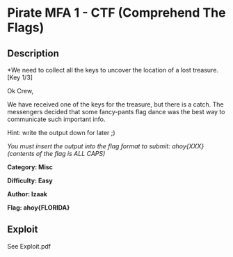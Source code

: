 # Pirate MFA 1 - CTF (Comprehend The Flags)

## Description
*We need to collect all the keys to uncover the location of a lost treasure. [Key 1/3]

Ok Crew, 

We have received one of the keys for the treasure, but there is a catch. 
The messengers decided that some fancy-pants flag dance was the best way to communicate such important info.

Hint: write the output down for later ;)

*You must insert the output into the flag format to submit: ahoy{XXX} (contents of the flag is ALL CAPS)*

**Category: Misc** 

**Difficulty: Easy**

**Author: Izaak**

**Flag: ahoy{FLORIDA}**

## Exploit
See Exploit.pdf

